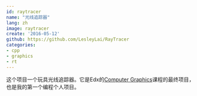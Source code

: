 ```yaml
---
id: raytracer
name: "光线追踪器"
lang: zh
image: raytracer
create: '2016-05-12'
github: https://github.com/LesleyLai/RayTracer
categories:
- cpp
- graphics
- rt
---
```


这个项目一个玩具光线追踪器。它是Edx的[Computer Graphics](https://www.edx.org/course/computer-graphics-uc-san-diegox-cse167x-3)课程的最终项目，也是我的第一个编程个人项目。
